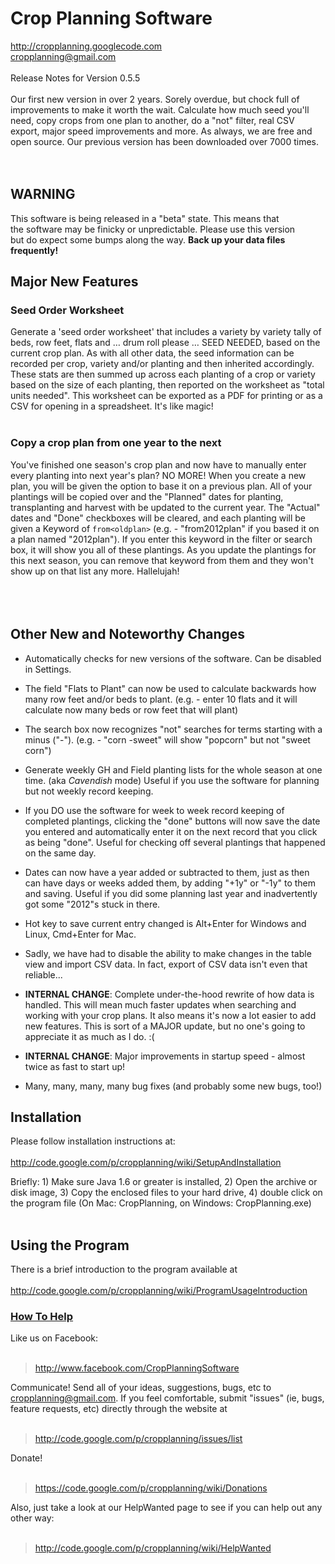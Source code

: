 # Crop Planning Software #
http://cropplanning.googlecode.com<br>
cropplanning@gmail.com<br>
<br>
Release Notes for Version 0.5.5<br>
<br>
Our first new version in over 2 years.  Sorely overdue, but chock full of improvements to make it worth the wait.  Calculate how much seed you'll need, copy crops from one plan to another, do a "not" filter, real CSV export, major speed improvements and more.  As always, we are free and open source.  Our previous version has been downloaded over 7000 times.<br>
<br>
<br>
<h2>WARNING</h2>

This software is being released in a "beta" state.  This means that<br>
the software may be finicky or unpredictable.  Please use this version<br>
but do expect some bumps along the way.  <b>Back up your data files frequently!</b>


<h2>Major New Features</h2>


<h3>Seed Order Worksheet</h3>

Generate a 'seed order worksheet' that includes a variety by variety tally of beds, row feet, flats and … drum roll please … SEED NEEDED, based on the current crop plan.  As with all other data, the seed information can be recorded per crop, variety and/or planting and then inherited accordingly.  These stats are then summed up across each planting of a crop or variety based on the size of each planting, then reported on the worksheet as "total units needed".  This worksheet can be exported as a PDF for printing or as a CSV for opening in a spreadsheet.  It's like magic!<br>
<br>
<h3>Copy a crop plan from one year to the next</h3>

You've finished one season's crop plan and now have to manually enter every planting into next year's plan?  NO MORE!  When you create a new plan, you will be given the option to base it on a previous plan.  All of your plantings will be copied over and the "Planned" dates for planting, transplanting and harvest with be updated to the current year.  The "Actual" dates and "Done" checkboxes will be cleared, and each planting will be given a Keyword of <code>from&lt;oldplan&gt;</code> (e.g. - "from2012plan" if you based it on a plan named "2012plan").  If you enter this keyword in the filter or search box, it will show you all of these plantings.  As you update the plantings for this next season, you can remove that keyword from them and they won't show up on that list any more.  Hallelujah!<br>
<br>
<br>
<br>
<h2>Other New and Noteworthy Changes</h2>

<ul><li>Automatically checks for new versions of the software.  Can be disabled in Settings.</li></ul>

<ul><li>The field "Flats to Plant" can now be used to calculate backwards how many row feet and/or beds to plant.  (e.g. - enter 10 flats and it will calculate now many beds or row feet that will plant)</li></ul>

<ul><li>The search box now recognizes "not" searches for terms starting with a minus ("-"). (e.g. - "corn -sweet" will show "popcorn" but not "sweet corn")</li></ul>

<ul><li>Generate weekly GH and Field planting lists for the whole season at one time.  (aka <i>Cavendish</i> mode)  Useful if you use the software for planning but not weekly record keeping.</li></ul>

<ul><li>If you DO use the software for week to week record keeping of completed plantings, clicking the "done" buttons will now save the date you entered and automatically enter it on the next record that you click as being "done".  Useful for checking off several plantings that happened on the same day.</li></ul>

<ul><li>Dates can now have a year added or subtracted to them, just as then can have days or weeks added them, by adding "+1y" or "-1y" to them and saving.  Useful if you did some planning last year and inadvertently got some "2012"s stuck in there.</li></ul>

<ul><li>Hot key to save current entry changed is Alt+Enter for Windows and Linux, Cmd+Enter for Mac.</li></ul>

<ul><li>Sadly, we have had to disable the ability to make changes in the table view and import CSV data.  In fact, export of CSV data isn't even that reliable...</li></ul>

<ul><li><b>INTERNAL CHANGE</b>: Complete under-the-hood rewrite of how data is handled.  This will mean much faster updates when searching and working with your crop plans.  It also means it's now a lot easier to add new features.  This is sort of a MAJOR update, but no one's going to appreciate it as much as I do.  :(</li></ul>

<ul><li><b>INTERNAL CHANGE</b>: Major improvements in startup speed - almost twice as fast to start up!</li></ul>

<ul><li>Many, many, many, many bug fixes (and probably some new bugs, too!)</li></ul>


<h2>Installation</h2>

Please follow installation instructions at:<br>
<br>
<a href='http://code.google.com/p/cropplanning/wiki/SetupAndInstallation'>http://code.google.com/p/cropplanning/wiki/SetupAndInstallation</a>

Briefly: 1) Make sure Java 1.6 or greater is installed, 2) Open the archive or disk image, 3) Copy the enclosed files to your hard drive, 4) double click on the  program file (On Mac: CropPlanning, on Windows: CropPlanning.exe)<br>
<br>
<h2>Using the Program</h2>

There is a brief introduction to the program available at<br>
<br>
<a href='http://code.google.com/p/cropplanning/wiki/ProgramUsageIntroduction'>http://code.google.com/p/cropplanning/wiki/ProgramUsageIntroduction</a>


<h3><a href='.md'>How To Help </a></h3>

Like us on Facebook:<br>
<br>
<blockquote><a href='http://www.facebook.com/CropPlanningSoftware'>http://www.facebook.com/CropPlanningSoftware</a></blockquote>

Communicate!  Send all of your ideas, suggestions, bugs, etc to cropplanning@gmail.com.  If you feel comfortable, submit "issues" (ie, bugs, feature requests, etc) directly through the website at<br>
<br>
<blockquote><a href='http://code.google.com/p/cropplanning/issues/list'>http://code.google.com/p/cropplanning/issues/list</a></blockquote>

Donate!<br>
<br>
<blockquote><a href='https://code.google.com/p/cropplanning/wiki/Donations'>https://code.google.com/p/cropplanning/wiki/Donations</a></blockquote>

Also, just take a look at our HelpWanted page to see if you can help out any other way:<br>
<br>
<blockquote><a href='http://code.google.com/p/cropplanning/wiki/HelpWanted'>http://code.google.com/p/cropplanning/wiki/HelpWanted</a></blockquote>
